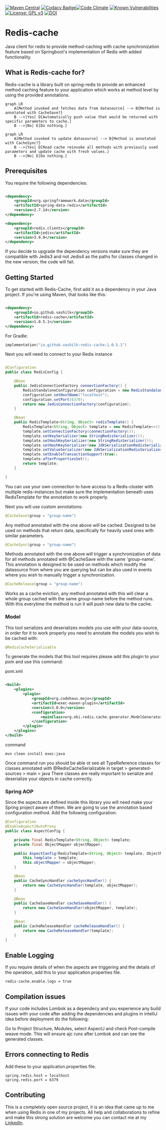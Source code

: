 [![Maven Central](https://maven-badges.herokuapp.com/maven-central/io.github.vashilk/redis-cache/badge.svg)](https://maven-badges.herokuapp.com/maven-central/io.github.vashilk/redis-cache) [![Codacy Badge](https://app.codacy.com/project/badge/Grade/8333d8eba1b14d65a5b64a4acd3b5124)](https://app.codacy.com/gh/vashilK/Redis-cache/dashboard?utm_source=gh&utm_medium=referral&utm_content=&utm_campaign=Badge_grade)[![Code Climate](https://codeclimate.com/github/cloudfoundry/membrane.png)](https://codeclimate.com/github/vashilK/Redis-cache) [![Known Vulnerabilities](https://snyk.io/test/github/vashilK/Redis-cache/badge.svg)](https://snyk.io/test/github/vashilK/Redis-cache)  [![License: GPL v3](https://img.shields.io/badge/License-GPLv3-blue.svg)](https://www.gnu.org/licenses/gpl-3.0) [![DOI](https://www.zenodo.org/badge/561818709.svg)](https://www.zenodo.org/badge/latestdoi/561818709)

# Redis-cache
Java client for redis to provide method-caching with cache synchronization feature based on Springboot's implementation of Redis with added functionality.

## What is Redis-cache for?

Redis-cache is a library built on spring-redis to provide an enhanced method caching feature to your application which
works at method level by using
the provided annotations.

```mermaid
graph LR
    A[Method invoked and fetches data from datasource] --> B{Method is annotated with CacheSave?}
    B -->|Yes| D[Automatically push value that would be returned with specific parameters to cache.]
    B -->|No| E[Do nothing.]
```
```mermaid
graph LR
    A[Method invoked to update datasource] --> B{Method is annotated with CacheSync?}
    B -->|Yes| D[Read cache reinvoke all methods with previously used parameters and update cache with fresh values.]
    B -->|No| E[Do nothing.]
```

## Prerequisites

You require the following dependencies:

```xml

<dependency>
    <groupId>org.springframework.data</groupId>
    <artifactId>spring-data-redis</artifactId>
    <version>2.7.14</version>
</dependency>

<dependency>
    <groupId>redis.clients</groupId>
    <artifactId>jedis</artifactId>
    <version>3.9.0</version>
</dependency>
```

If you decide to upgrade the dependency versions make sure they are compatible with Jedis3 and not Jedis4
as the paths for classes changed in the new version; the code will fail.

## Getting Started

To get started with Redis-Cache, first add it as a dependency in your Java project. If you're using Maven, that looks
like
this:

```xml

<dependency>
    <groupId>io.github.vashilk</groupId>
    <artifactId>redis-cache</artifactId>
    <version>1.0.5.1</version>
</dependency>
```

For Gradle:

```kotlin
implementation("io.github.vashilk:redis-cache:1.0.5.1")
```

Next you will need to connect to your Redis instance

```java

@Configuration
public class RedisConfig {

    @Bean
    public JedisConnectionFactory connectionFactory() {
        RedisStandaloneConfiguration configuration = new RedisStandaloneConfiguration();
        configuration.setHostName("localhost");
        configuration.setPort(6379);
        return new JedisConnectionFactory(configuration);
    }

    @Bean
    public RedisTemplate<String, Object> redisTemplate() {
        RedisTemplate<String, Object> template = new RedisTemplate<>();
        template.setConnectionFactory(connectionFactory());
        template.setKeySerializer(new StringRedisSerializer());
        template.setHashKeySerializer(new StringRedisSerializer());
        template.setHashKeySerializer(new JdkSerializationRedisSerializer());
        template.setValueSerializer(new JdkSerializationRedisSerializer());
        template.setEnableTransactionSupport(true);
        template.afterPropertiesSet();
        return template;
    }

}
```

You can use your own connection to have access to a Redis-cluster with multiple redis-instances but
make sure the implementation beneath uses RedisTemplate for the annotation to work properly.

Next you will use custom annotations:

```java
@CacheSave(group = "group-name")
```

Any method annotated with the one above will be cached. Designed to be used on methods that return data, specifically
for
heavily used ones with similar parameters.

```java
@CacheSync(group = "group-name")
```

Methods annotated with the one above will trigger a synchronization of data for all methods
annotated with @CacheSave with the same 'group-name'. This annotation is designed to be used on methods
which modify the datasource from where you are querying but can be also used in events where you wish to
manually trigger a synchronization.

```java
@CacheRelease(group = "group-name")
```

Works as a cache eviction, any method annotated with this will clear a whole group cached with the same group-name
before the method runs. With this everytime the method is run it will push new data to the cache.

###

### Model

This tool serializes and deserializes models you use with your data-source, in order for it to work properly you need to
annotate the models you wish to be cached with:

```java
@RedisCacheSerializable
```

To generate the models that this tool requires please add this plugin to your pom and use this command:

pom.xml

```xml

<build>
    <plugins>
        <plugin>
            <groupId>org.codehaus.mojo</groupId>
            <artifactId>exec-maven-plugin</artifactId>
            <version>3.0.0</version>
            <configuration>
                <mainClass>org.nki.redis.cache.generator.ModelGenerator</mainClass>
            </configuration>
        </plugin>
    </plugins>
</build>
```

command

```shell
mvn clean install exec:java
```
Once command run you should be able ot see all TypeReference classes for classes annotated with
@RedisCacheSerializable in target > generated-sources > main > java
There classes are really important to serialize and deserialize your objects in cache correctly.


### Spring AOP

Since the aspects are defined inside this library you will need make your Spring project aware of them. We are going to use the annotation based configuration method. Add the following configuration:

```java
@Configuration
@EnableAspectJAutoProxy
public class AspectConfig {

    private final RedisTemplate<String, Object> template;
    private final ObjectMapper objectMapper;

    public AspectConfig(RedisTemplate<String, Object> template, ObjectMapper objectMapper) {
        this.template = template;
        this.objectMapper = objectMapper;
    }

    @Bean
    public CacheSyncHandler cacheSyncHandler() {
        return new CacheSyncHandler(template, objectMapper);
    }

    @Bean
    public CacheSaveHandler cacheSaveHandler() {
        return new CacheSaveHandler(objectMapper, template);
    }

    @Bean
    public CacheReleaseHandler cacheReleaseHandler() {
        return new CacheReleaseHandler(template);
    }
}
```

## Enable Logging
If you require details of when the aspects are triggering and the details of the 
operation, add this to your application.properties file.

```properties
redis-cache.enable.logs = true
```

## Compilation issues

If your code includes Lombok as a dependecy and you experience any build issues with your code after adding the
dependencies and plugins in
intelliJ idea before deployment do the following:

Go to Project Structure, Modules, select AspectJ and check Post-compile weave mode.
This will ensure ajc runs after Lombok and can see the generated classes.

## Errors connecting to Redis
Add these to your application.properties file.

```properties
spring.redis.host = localhost
spring.redis.port = 6379
```

## Contributing

This is a completely open source project, it is an idea that came up to me when using Redis in
one of my projects. All help and collaborations to refine and make this strong solution are welcome you can contact me
at my [LinkedIn](https://mu.linkedin.com/in/neeschal-kissoon-03ab7516b).


